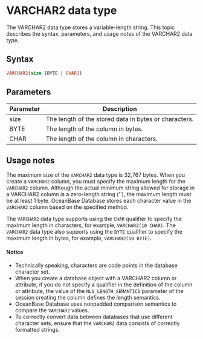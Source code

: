 # VARCHAR2 data type

The VARCHAR2 data type stores a variable-length string. This topic describes the syntax, parameters, and usage notes of the VARCHAR2 data type.

## Syntax

```sql
VARCHAR2(size [BYTE | CHAR])
```

## Parameters

| Parameter | Description |
|------|--------------------|
| size | The length of the stored data in bytes or characters.  |
| BYTE | The length of the column in bytes.  |
| CHAR | The length of the column in characters.  |

## Usage notes

The maximum size of the `VARCHAR2` data type is 32,767 bytes. When you create a `VARCHAR2` column, you must specify the maximum length for the `VARCHAR2` column. Although the actual minimum string allowed for storage in a VARCHAR2 column is a zero-length string (''), the maximum length must be at least 1 byte. OceanBase Database stores each character value in the `VARCHAR2` column based on the specified method.

The `VARCHAR2` data type supports using the `CHAR` qualifier to specify the maximum length in characters, for example, `VARCHAR2(10 CHAR)`. The `VARCHAR2` data type also supports using the `BYTE` qualifier to specify the maximum length in bytes, for example, `VARCHAR2(10 BYTE)`.

  <main id="notice" type='notice'>
    <h4>Notice</h4>
    <ul>
    <li>Technically speaking, characters are code points in the database character set. </li>
    <li>When you create a database object with a VARCHAR2 column or attribute, if you do not specify a qualifier in the definition of the column or attribute, the value of the <code>NLS_LENGTH_SEMANTICS</code> parameter of the session creating the column defines the length semantics. </li>
    <li>OceanBase Database uses nonpadded comparison semantics to compare the <code>VARCHAR2</code> values. </li>
    <li>To correctly convert data between databases that use different character sets, ensure that the <code>VARCHAR2</code> data consists of correctly formatted strings. </li>
    </ul>
  </main>
